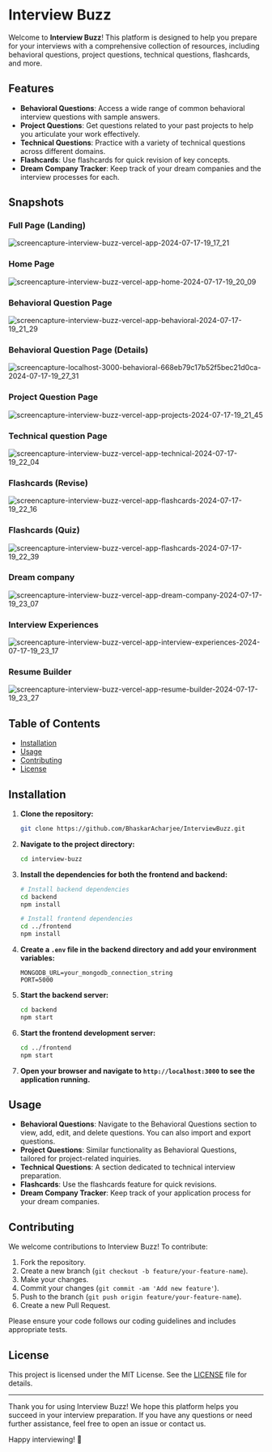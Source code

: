 # Interview Buzz

Welcome to **Interview Buzz**! This platform is designed to help you prepare for your interviews with a comprehensive collection of resources, including behavioral questions, project questions, technical questions, flashcards, and more.

## Features

- **Behavioral Questions**: Access a wide range of common behavioral interview questions with sample answers.
- **Project Questions**: Get questions related to your past projects to help you articulate your work effectively.
- **Technical Questions**: Practice with a variety of technical questions across different domains.
- **Flashcards**: Use flashcards for quick revision of key concepts.
- **Dream Company Tracker**: Keep track of your dream companies and the interview processes for each.

## Snapshots
### Full Page (Landing)
![screencapture-interview-buzz-vercel-app-2024-07-17-19_17_21](https://github.com/user-attachments/assets/85e1a47b-e3b9-40e1-9a54-2d72d7d10a8c)

### Home Page
![screencapture-interview-buzz-vercel-app-home-2024-07-17-19_20_09](https://github.com/user-attachments/assets/d2611d38-7ab7-49e5-8af2-ed04025fe944)

### Behavioral Question Page
![screencapture-interview-buzz-vercel-app-behavioral-2024-07-17-19_21_29](https://github.com/user-attachments/assets/998ec917-f8ac-4df1-949f-4cfe5ccb86f0)

### Behavioral Question Page (Details)
![screencapture-localhost-3000-behavioral-668eb79c17b52f5bec21d0ca-2024-07-17-19_27_31](https://github.com/user-attachments/assets/07997df6-04d6-4e24-a7b6-8a0b5d57b068)

### Project Question Page
![screencapture-interview-buzz-vercel-app-projects-2024-07-17-19_21_45](https://github.com/user-attachments/assets/d6641fd8-756f-4751-afab-eb3029bb7027)

### Technical question Page
![screencapture-interview-buzz-vercel-app-technical-2024-07-17-19_22_04](https://github.com/user-attachments/assets/f077de1a-cb95-4f7b-81a3-f3c75e9d287a)

### Flashcards (Revise)
![screencapture-interview-buzz-vercel-app-flashcards-2024-07-17-19_22_16](https://github.com/user-attachments/assets/85af692d-0497-439e-a80e-2d19062147e3)

### Flashcards (Quiz)
![screencapture-interview-buzz-vercel-app-flashcards-2024-07-17-19_22_39](https://github.com/user-attachments/assets/43e55818-d000-4828-820b-bb144825aef0)

### Dream company
![screencapture-interview-buzz-vercel-app-dream-company-2024-07-17-19_23_07](https://github.com/user-attachments/assets/d7f630fa-f0c4-4d5c-8cc0-4cd256ba0677)

### Interview Experiences
![screencapture-interview-buzz-vercel-app-interview-experiences-2024-07-17-19_23_17](https://github.com/user-attachments/assets/a2954154-4ce4-4d6d-bdd0-7ca0ee4e5932)

### Resume Builder
![screencapture-interview-buzz-vercel-app-resume-builder-2024-07-17-19_23_27](https://github.com/user-attachments/assets/5604a1f8-4f00-40a1-a194-4701945d382c)



## Table of Contents

- [Installation](#installation)
- [Usage](#usage)
- [Contributing](#contributing)
- [License](#license)

## Installation

1. **Clone the repository:**
   ```sh
   git clone https://github.com/BhaskarAcharjee/InterviewBuzz.git
   ```

2. **Navigate to the project directory:**
   ```sh
   cd interview-buzz
   ```

3. **Install the dependencies for both the frontend and backend:**
   ```sh
   # Install backend dependencies
   cd backend
   npm install
   
   # Install frontend dependencies
   cd ../frontend
   npm install
   ```

4. **Create a `.env` file in the backend directory and add your environment variables:**
   ```env
   MONGODB_URL=your_mongodb_connection_string
   PORT=5000
   ```

5. **Start the backend server:**
   ```sh
   cd backend
   npm start
   ```

6. **Start the frontend development server:**
   ```sh
   cd ../frontend
   npm start
   ```

7. **Open your browser and navigate to `http://localhost:3000` to see the application running.**

## Usage

- **Behavioral Questions**: Navigate to the Behavioral Questions section to view, add, edit, and delete questions. You can also import and export questions.
- **Project Questions**: Similar functionality as Behavioral Questions, tailored for project-related inquiries.
- **Technical Questions**: A section dedicated to technical interview preparation.
- **Flashcards**: Use the flashcards feature for quick revisions.
- **Dream Company Tracker**: Keep track of your application process for your dream companies.


## Contributing

We welcome contributions to Interview Buzz! To contribute:

1. Fork the repository.
2. Create a new branch (`git checkout -b feature/your-feature-name`).
3. Make your changes.
4. Commit your changes (`git commit -am 'Add new feature'`).
5. Push to the branch (`git push origin feature/your-feature-name`).
6. Create a new Pull Request.

Please ensure your code follows our coding guidelines and includes appropriate tests.

## License

This project is licensed under the MIT License. See the [LICENSE](LICENSE) file for details.

---

Thank you for using Interview Buzz! We hope this platform helps you succeed in your interview preparation. If you have any questions or need further assistance, feel free to open an issue or contact us.

Happy interviewing! 🚀
